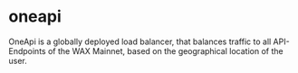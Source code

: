 # oneapi
OneApi is a globally deployed load balancer, that balances traffic to all API-Endpoints of the WAX Mainnet, based on the geographical location of the user.
